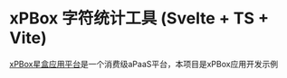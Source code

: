 # xPBox 字符统计工具 (Svelte + TS + Vite)

[xPBox星盒应用平台](https://www.xpbox.cn/)是一个消费级aPaaS平台，本项目是xPBox应用开发示例
